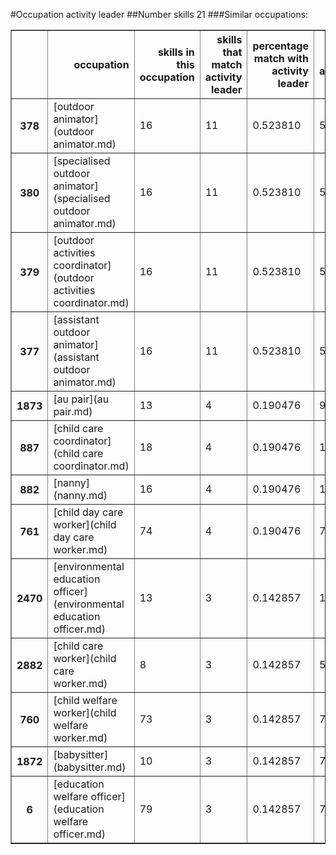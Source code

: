 #Occupation activity leader
##Number skills 21
###Similar occupations:
<table border="1" class="dataframe">
  <thead>
    <tr style="text-align: right;">
      <th></th>
      <th>occupation</th>
      <th>skills in this occupation</th>
      <th>skills that match activity leader</th>
      <th>percentage match with activity leader</th>
      <th>skills not in activity leader</th>
    </tr>
  </thead>
  <tbody>
    <tr>
      <th>378</th>
      <td>[outdoor animator](outdoor animator.md)</td>
      <td>16</td>
      <td>11</td>
      <td>0.523810</td>
      <td>5</td>
    </tr>
    <tr>
      <th>380</th>
      <td>[specialised outdoor animator](specialised outdoor animator.md)</td>
      <td>16</td>
      <td>11</td>
      <td>0.523810</td>
      <td>5</td>
    </tr>
    <tr>
      <th>379</th>
      <td>[outdoor activities coordinator](outdoor activities coordinator.md)</td>
      <td>16</td>
      <td>11</td>
      <td>0.523810</td>
      <td>5</td>
    </tr>
    <tr>
      <th>377</th>
      <td>[assistant outdoor animator](assistant outdoor animator.md)</td>
      <td>16</td>
      <td>11</td>
      <td>0.523810</td>
      <td>5</td>
    </tr>
    <tr>
      <th>1873</th>
      <td>[au pair](au pair.md)</td>
      <td>13</td>
      <td>4</td>
      <td>0.190476</td>
      <td>9</td>
    </tr>
    <tr>
      <th>887</th>
      <td>[child care coordinator](child care coordinator.md)</td>
      <td>18</td>
      <td>4</td>
      <td>0.190476</td>
      <td>14</td>
    </tr>
    <tr>
      <th>882</th>
      <td>[nanny](nanny.md)</td>
      <td>16</td>
      <td>4</td>
      <td>0.190476</td>
      <td>12</td>
    </tr>
    <tr>
      <th>761</th>
      <td>[child day care worker](child day care worker.md)</td>
      <td>74</td>
      <td>4</td>
      <td>0.190476</td>
      <td>70</td>
    </tr>
    <tr>
      <th>2470</th>
      <td>[environmental education officer](environmental education officer.md)</td>
      <td>13</td>
      <td>3</td>
      <td>0.142857</td>
      <td>10</td>
    </tr>
    <tr>
      <th>2882</th>
      <td>[child care worker](child care worker.md)</td>
      <td>8</td>
      <td>3</td>
      <td>0.142857</td>
      <td>5</td>
    </tr>
    <tr>
      <th>760</th>
      <td>[child welfare worker](child welfare worker.md)</td>
      <td>73</td>
      <td>3</td>
      <td>0.142857</td>
      <td>70</td>
    </tr>
    <tr>
      <th>1872</th>
      <td>[babysitter](babysitter.md)</td>
      <td>10</td>
      <td>3</td>
      <td>0.142857</td>
      <td>7</td>
    </tr>
    <tr>
      <th>6</th>
      <td>[education welfare officer](education welfare officer.md)</td>
      <td>79</td>
      <td>3</td>
      <td>0.142857</td>
      <td>76</td>
    </tr>
  </tbody>
</table>
